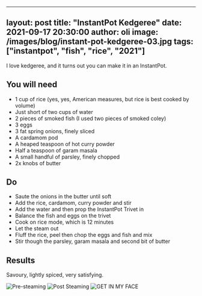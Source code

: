 
---
layout: post
title:  "InstantPot Kedgeree"
date:   2021-09-17 20:30:00
author: oli
image: /images/blog/instant-pot-kedgeree-03.jpg
tags: ["instantpot", "fish", "rice", "2021"]
---

I love kedgeree, and it turns out you can make it in an InstantPot.


## You will need

* 1 cup of rice (yes, yes, American measures, but rice is best cooked by volume)
* Just short of two cups of water
* 2 pieces of smoked fish (I used two pieces of smoked coley)
* 3 eggs
* 3 fat spring onions, finely sliced
* A cardamom pod
* A heaped teaspoon of hot curry powder
* Half a teaspoon of garam masala
* A small handful of parsley, finely chopped
* 2x knobs of butter

## Do

* Saute the onions in the butter until soft
* Add the rice, cardamom, curry powder and stir
* Add the water and then prop the InstantPot Trivet in
* Balance the fish and eggs on the trivet
* Cook on rice mode, which is 12 minutes
* Let the steam out
* Fluff the rice, peel then chop the eggs and fish and mix
* Stir though the parsley, garam masala and second bit of butter


## Results

Savoury, lightly spiced, very satisfying.

![Pre-steaming](/images/blog/instant-pot-kedgeree-01.jpg)
![Post Steaming](/images/blog/instant-pot-kedgeree-02.jpg)
![GET IN MY FACE](/images/blog/instant-pot-kedgeree-03.jpg)